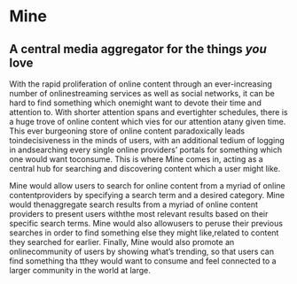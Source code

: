 # Mine

## A central media aggregator for the things _you_ love

With the rapid proliferation of online content through an ever-increasing number of onlinestreaming services as well as social networks, it can be hard to find something which onemight want to devote their time and attention to. With shorter attention spans and evertighter schedules, there is a huge trove of online content which vies for our attention atany given time. This ever burgeoning store of online content paradoxically leads toindecisiveness in the minds of users, with an additional tedium of logging in andsearching every single online providers’ portals for something which one would want toconsume. This is where Mine comes in, acting as a central hub for searching and discovering content which a user might like.

Mine would allow users to search for online content from a myriad of online contentproviders by specifying a search term and a desired category. Mine would thenaggregate search results from a myriad of online content providers to present users withthe most relevant results based on their specific search terms. Mine would also allowusers to peruse their previous searches in order to find something else they might like,related to content they searched for earlier. Finally, Mine would also promote an onlinecommunity of users by showing what’s trending, so that users can find something tha tthey would want to consume and feel connected to a larger community in the world at large.
